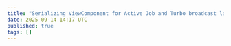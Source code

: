 ```yaml
---
title: "Serializing ViewComponent for Active Job and Turbo broadcast later"
date: 2025-09-14 14:17 UTC
published: true
tags: []
---
```




<blockquote markdown="1">



</blockquote>
